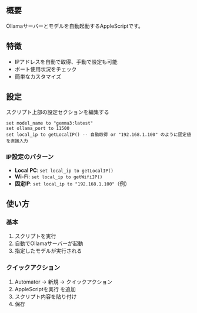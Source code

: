 ## 概要

Ollamaサーバーとモデルを自動起動するAppleScriptです。

## 特徴

- IPアドレスを自動で取得、手動で設定も可能
- ポート使用状況をチェック
- 簡単なカスタマイズ

## 設定

スクリプト上部の設定セクションを編集する

```applescript
set model_name to "gemma3:latest"
set ollama_port to 11500
set local_ip to getLocalIP() -- 自動取得 or "192.168.1.100" のように固定値を直接入力
```

### IP設定のパターン

- **Local PC**: `set local_ip to getLocalIP()`
- **Wi-Fi**: `set local_ip to getWifiIP()`
- **固定IP**: `set local_ip to "192.168.1.100"`（例）

## 使い方

### 基本
1. スクリプトを実行
2. 自動でOllamaサーバーが起動
3. 指定したモデルが実行される

### クイックアクション
1. Automator → 新規 → クイックアクション
2. AppleScriptを実行 を追加
3. スクリプト内容を貼り付け
4. 保存